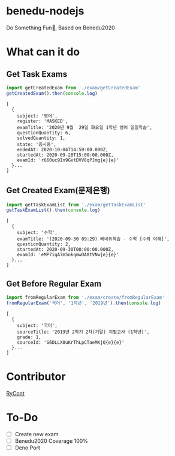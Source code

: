 # benedu-nodejs
Do Something Fun🤣, Based on Benedu2020

# What can it do
## Get Task Exams
```typescript
import getCreatedExam from './exam/getCreatedExam'
getCreatedExam().then(console.log)
```
```
[
  {
    subject: '영어',
    register: 'MASKED',
    examTitle: '2020년 9월  29일 화요일 1학년 영어 일일학습',
    questionQuantity: 6,
    solvedQuantity: 1,
    state: '응시중',
    endedAt: 2020-10-04T14:59:00.000Z,
    startedAt: 2020-09-28T15:00:00.000Z,
    examId: 'r660uc9In9GxtDVV8qPJmg{e}{e}'
  }...
]
```

## Get Created Exam(문제은행)
```typescript
import getTaskExamList from './exam/getTaskExamList'
getTaskExamList().then(console.log)
```
```
[
  {
    subject: '수학',
    examTitle: '(2020-09-30 09:29) 베네듀학습 - 수학 [수의 이해]',
    questionQuantity: 2,
    startedAt: 2020-09-30T00:00:00.000Z,
    examId: 'eMP7iqA7m5nkqmwDA8tVNw{e}{e}'
  }...
]
```

## Get Before Regular Exam
```typescript
import fromRegularExam from './exam/create/fromRegularExam'
fromRegularExam('국어', '1학년', '2019년').then(console.log)
```
```
[
  {
    subject: '국어',
    sourceTitle: '2019년 2학기 2차(기말) 지필고사 (1학년)',
    grade: 1,
    sourceId: 'G6DLLX0uKrThLpCTaeMKjQ{e}{e}'
  }...
]
```
# Contributor
[RyCont](https://github.com/rycont)

# To-Do
- [ ] Create new exam
- [ ] Benedu2020 Coverage 100%
- [ ] Deno Port
